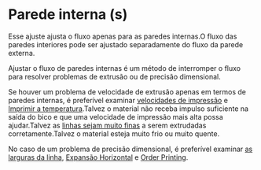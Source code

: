 Parede interna (s)
====
Esse ajuste ajusta o fluxo apenas para as paredes internas.O fluxo das paredes interiores pode ser ajustado separadamente do fluxo da parede externa.

Ajustar o fluxo de paredes internas é um método de interromper o fluxo para resolver problemas de extrusão ou de precisão dimensional.

Se houver um problema de velocidade de extrusão apenas em termos de paredes internas, é preferível examinar [velocidades de impressão](../speed/speed_wall_x.md) e [Imprimir a temperatura](material_print_temperature.md).Talvez o material não receba impulso suficiente na saída do bico e que uma velocidade de impressão mais alta possa ajudar.Talvez as [linhas sejam muito finas](../Resolução/Wall_line_width_x.md) a serem extrudadas corretamente.Talvez o material esteja muito frio ou muito quente.

No caso de um problema de precisão dimensional, é preferível examinar [as larguras da linha](../Resolução/Wall_line_width_x.md), [Expansão Horizontal](../shell/xy_offset.md) e [Order Printing](../shell/Outer_inset_first.md).